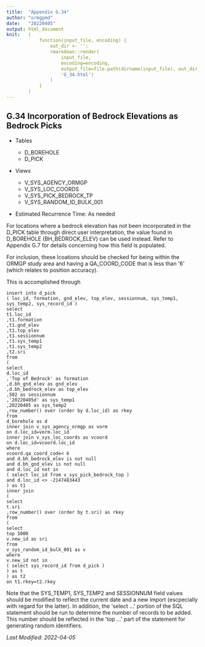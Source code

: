```yaml
---
title:  "Appendix G.34"
author: "ormgpmd"
date:   "20220405"
output: html_document
knit:   (
            function(input_file, encoding) {
                out_dir <- '';
                rmarkdown::render(
                    input_file,
                    encoding=encoding,
                    output_file=file.path(dirname(input_file), out_dir,
                    'G_34.html')
                )
            }
        )
---
```


## G.34 Incorporation of Bedrock Elevations as Bedrock Picks

* Tables
    + D_BOREHOLE
    + D_PICK

* Views 
    + V_SYS_AGENCY_ORMGP
    + V_SYS_LOC_COORDS
    + V_SYS_PICK_BEDROCK_TP
    + V_SYS_RANDOM_ID_BULK_001

* Estimated Recurrence Time: As needed

For locations where a bedrock elevation has not been incorporated in the
D_PICK table through direct user interpretation, the value found in D_BOREHOLE
(BH_BEDROCK_ELEV) can be used instead.  Refer to Appendix G.7 for details
concerning how this field is populated.

For inclusion, these lcoations should be checked for being within the ORMGP
study area and having a QA_COORD_CODE that is less than '6' (which relates to
position accuracy).

This is accomplished through

    insert into d_pick
    ( loc_id, formation, gnd_elev, top_elev, sessionnum, sys_temp1, sys_temp2, sys_record_id )
    select
    t1.loc_id
    ,t1.formation
    ,t1.gnd_elev
    ,t1.top_elev
    ,t1.sessionnum
    ,t1.sys_temp1
    ,t1.sys_temp2
    ,t2.sri
    from 
    (
    select
    d.loc_id
    ,'Top of Bedrock' as formation
    ,d.bh_gnd_elev as gnd_elev
    ,d.bh_bedrock_elev as top_elev
    ,502 as sessionnum
    ,'20220405d' as sys_temp1
    ,20220405 as sys_temp2
    ,row_number() over (order by d.loc_id) as rkey
    from 
    d_borehole as d
    inner join v_sys_agency_ormgp as vorm
    on d.loc_id=vorm.loc_id
    inner join v_sys_loc_coords as vcoord
    on d.loc_id=vcoord.loc_id
    where
    vcoord.qa_coord_code< 6
    and d.bh_bedrock_elev is not null
    and d.bh_gnd_elev is not null
    and d.loc_id not in
    ( select loc_id from v_sys_pick_bedrock_top )
    and d.loc_id <> -2147483443
    ) as t1
    inner join
    (
    select
    t.sri
    ,row_number() over (order by t.sri) as rkey
    from 
    (
    select
    top 5000
    v.new_id as sri
    from 
    v_sys_random_id_bulk_001 as v
    where 
    v.new_id not in
    ( select sys_record_id from d_pick )
    ) as t
    ) as t2
    on t1.rkey=t2.rkey

Note that the SYS_TEMP1, SYS_TEMP2 and SESSIONNUM field values should be
modified to reflect the current date and a new import (escpecially with regard
for the latter).  In addition, the 'select ...' portion of the SQL statement
should be run to determine the number of records to be added.  This number
should be reflected in the 'top ...' part of the statement for generating
random identifiers.

*Last Modified: 2022-04-05*
